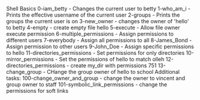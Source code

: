 Shell Basics
0-iam_betty - Changes the current user to betty
1-who_am_i - Prints the effective username of the current user
2-groups - Prints the groups the current user is on
3-new_owner - changes the owner of 'hello' to betty
4-empty - create empty file hello
5-execute - Allow file owner execute permission
6-multiple_permissions - Assign permissions to different users
7-everybody - Assign all permissions to all
8-James_Bond - Assign permission to other users
9-John_Doe - Assign specific permissions to hello
11-directories_permissions - Set permissions for only directories
10-mirror_permissions - Set the permissions of hello to match olleh
12-directories_permissions - create my_dir with permissions 751
13-change_group - CHange the group owner of hello to school
Additional tasks:
100-change_owner_and_group - change the owner to vincent and group owner to staff
101-symbolic_link_permissions - change the permissions for soft links
